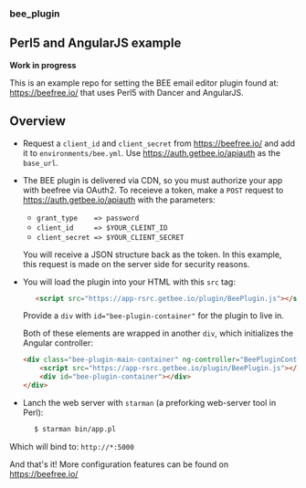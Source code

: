 ### bee_plugin ###

## Perl5 and AngularJS example ##

**Work in progress**

This is an example repo for setting the BEE email editor plugin found at: https://beefree.io/ that uses Perl5 with Dancer
and AngularJS.

## Overview ##

- Request a ```client_id``` and ```client_secret``` from https://beefree.io/ and add it to ```environments/bee.yml```. Use
https://auth.getbee.io/apiauth as the ```base_url```.

- The BEE plugin is delivered via CDN, so you must authorize your app with beefree via OAuth2. To receieve a token, make a
```POST``` request to https://auth.getbee.io/apiauth with the parameters:

    - ```grant_type    => password```
    - ```client_id     => $YOUR_CLEINT_ID```
    - ```client_secret => $YOUR_CLIENT_SECRET```
  
  You will receive a JSON structure back as the token. In this example, this request is made on the server side for security
  reasons.
  
- You will load the plugin into your HTML with this ```src``` tag: 

  ```html
     <script src="https://app-rsrc.getbee.io/plugin/BeePlugin.js"></script>
  ```
  
  Provide a ```div``` with ```id="bee-plugin-container"``` for the plugin to live in.
  
  Both of these elements are wrapped in another ```div```, which initializes the Angular controller:
  
    ```html
    <div class="bee-plugin-main-container" ng-controller="BeePluginController" ng-init="initBeePlugin()">
        <script src="https://app-rsrc.getbee.io/plugin/BeePlugin.js"></script>
        <div id="bee-plugin-container"></div>
    </div>
    ```
    
- Lanch the web server with ```starman``` (a preforking web-server tool in Perl):

```bash
      $ starman bin/app.pl
```

  Which will bind to: ```http://*:5000```
      

And that's it! More configuration features can be found on https://beefree.io/
